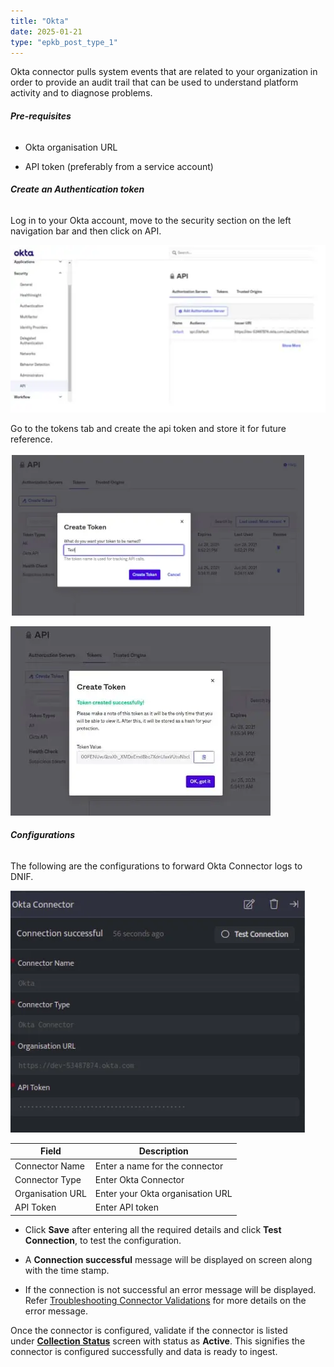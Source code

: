 ```yaml
---
title: "Okta"
date: 2025-01-21
type: "epkb_post_type_1"
---
```


Okta connector pulls system events that are related to your organization in order to provide an audit trail that can be used to understand platform activity and to diagnose problems.

###### **Pre-requisites**

- Okta organisation URL

- API token (preferably from a service account)

###### **Create an Authentication token**

Log in to your Okta account, move to the security section on the left navigation bar and then click on API.

![image 1-Nov-16-2023-09-35-38-9146-AM](./Okta-img/Okta-1.webp)

Go to the tokens tab and create the api token and store it for future reference.  

![image 2-Nov-16-2023-09-36-02-6533-AM](./Okta-img/Okta-2.webp)

![image 3-Nov-16-2023-09-36-24-4962-AM](./Okta-img/Okta-3.webp)

###### **Configurations**

The following are the configurations to forward Okta Connector logs to DNIF.‌

![image 4-4](./Okta-img/Okta-4.webp)

| **Field** | **Description** |
| --- | --- |
| Connector Name | Enter a name for the connector |
| Connector Type | Enter Okta Connector |
| Organisation URL | Enter your Okta organisation URL |
| API Token | Enter API token |

- Click **Save** after entering all the required details and click **Test Connection**, to test the configuration.

- A **Connection successful** message will be displayed on screen along with the time stamp.

- If the connection is not successful an error message will be displayed. Refer [Troubleshooting Connector Validations](https://dnif.it/kb/troubleshooting-and-debugging/troubleshooting-connector-validations/) for more details on the error message.

Once the connector is configured, validate if the connector is listed under **[Collection Status](https://dnif.it/kb/operations/collection-status/)** screen with status as **Active**. This signifies the connector is configured successfully and data is ready to ingest.
